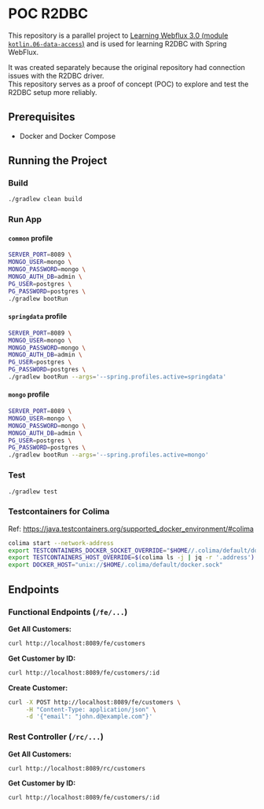 # POC R2DBC

This repository is a parallel project to [Learning Webflux 3.0 (module `kotlin.06-data-access`)](https://github.com/fResult/Learn-Spring-Webflux-3.0/tree/main/kotlin/06-data-access) and is used for learning R2DBC with Spring WebFlux.

It was created separately because the original repository had connection issues with the R2DBC driver.\
This repository serves as a proof of concept (POC) to explore and test the R2DBC setup more reliably.

## Prerequisites

- Docker and Docker Compose

## Running the Project

### Build

```bash
./gradlew clean build
```

### Run App

#### `common` profile

```bash
SERVER_PORT=8089 \
MONGO_USER=mongo \
MONGO_PASSWORD=mongo \
MONGO_AUTH_DB=admin \
PG_USER=postgres \
PG_PASSWORD=postgres \
./gradlew bootRun
````

#### `springdata` profile

```bash
SERVER_PORT=8089 \
MONGO_USER=mongo \
MONGO_PASSWORD=mongo \
MONGO_AUTH_DB=admin \
PG_USER=postgres \
PG_PASSWORD=postgres \
./gradlew bootRun --args='--spring.profiles.active=springdata'
```

#### `mongo` profile

```bash
SERVER_PORT=8089 \
MONGO_USER=mongo \
MONGO_PASSWORD=mongo \
MONGO_AUTH_DB=admin \
PG_USER=postgres \
PG_PASSWORD=postgres \
./gradlew bootRun --args='--spring.profiles.active=mongo'
```

### Test

```bash
./gradlew test
```

### Testcontainers for Colima

Ref: https://java.testcontainers.org/supported_docker_environment/#colima

```bash
colima start --network-address
export TESTCONTAINERS_DOCKER_SOCKET_OVERRIDE="$HOME//.colima/default/docker.sock"
export TESTCONTAINERS_HOST_OVERRIDE=$(colima ls -j | jq -r '.address')
export DOCKER_HOST="unix://$HOME/.colima/default/docker.sock"
```

## Endpoints

### Functional Endpoints (`/fe/...`)

**Get All Customers:**

```bash
curl http://localhost:8089/fe/customers
```

**Get Customer by ID:**

```bash
curl http://localhost:8089/fe/customers/:id
```

**Create Customer:**

```bash
curl -X POST http://localhost:8089/fe/customers \
     -H "Content-Type: application/json" \
     -d '{"email": "john.d@example.com"}'
```

### Rest Controller (`/rc/...`)

**Get All Customers:**

```bash
curl http://localhost:8089/rc/customers
```

**Get Customer by ID:**

```bash
curl http://localhost:8089/fe/customers/:id
```

